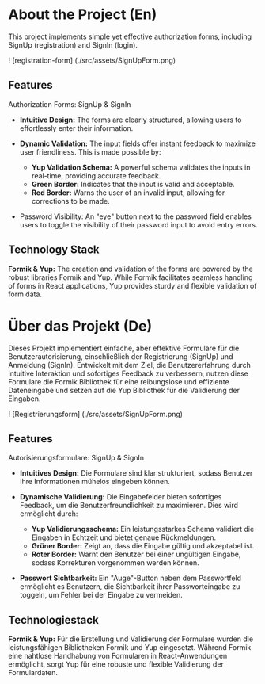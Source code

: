 # About the Project (En) 

This project implements simple yet effective authorization forms, including SignUp (registration) and SignIn (login).

! [registration-form] (./src/assets/SignUpForm.png)

## Features

Authorization Forms: SignUp & SignIn

* __Intuitive Design:__ The forms are clearly structured, allowing users to effortlessly enter their information.

* __Dynamic Validation:__ The input fields offer instant feedback to maximize user friendliness. This is made possible by:

    - __Yup Validation Schema:__ A powerful schema validates the inputs in real-time, providing accurate feedback.
    - __Green Border:__ Indicates that the input is valid and acceptable.
    - __Red Border:__ Warns the user of an invalid input, allowing for corrections to be made.

* Password Visibility: An "eye" button next to the password field enables users to toggle the visibility of their password input to avoid entry errors.

## Technology Stack

__Formik & Yup:__ The creation and validation of the forms are powered by the robust libraries Formik and Yup. While Formik facilitates seamless handling of forms in React applications, Yup provides sturdy and flexible validation of form data.



# Über das Projekt (De)

Dieses Projekt implementiert einfache, aber effektive Formulare für die Benutzerautorisierung, einschließlich der Registrierung (SignUp) und Anmeldung (SignIn). Entwickelt mit dem Ziel, die Benutzererfahrung durch intuitive Interaktion und sofortiges Feedback zu verbessern, nutzen diese Formulare die Formik Bibliothek für eine reibungslose und effiziente Dateneingabe und setzen auf die Yup Bibliothek für die Validierung der Eingaben.

! [Registrierungsform] (./src/assets/SignUpForm.png)

## Features

Autorisierungsformulare: SignUp & SignIn

* __Intuitives Design:__ Die Formulare sind klar strukturiert, sodass Benutzer ihre Informationen mühelos eingeben können.

* __Dynamische Validierung:__ Die Eingabefelder bieten sofortiges Feedback, um die Benutzerfreundlichkeit zu maximieren. Dies wird ermöglicht durch:

    - __Yup Validierungsschema:__ Ein leistungsstarkes Schema validiert die Eingaben in Echtzeit und bietet genaue Rückmeldungen.
    - __Grüner Border:__ Zeigt an, dass die Eingabe gültig und akzeptabel ist.
    - __Roter Border:__ Warnt den Benutzer bei einer ungültigen Eingabe, sodass Korrekturen vorgenommen werden können.
    
* __Passwort Sichtbarkeit:__ Ein "Auge"-Button neben dem Passwortfeld ermöglicht es Benutzern, die Sichtbarkeit ihrer Passworteingabe zu toggeln, um Fehler bei der Eingabe zu vermeiden.

## Technologiestack

__Formik & Yup:__ Für die Erstellung und Validierung der Formulare wurden die leistungsfähigen Bibliotheken Formik und Yup eingesetzt. Während Formik eine nahtlose Handhabung von Formularen in React-Anwendungen ermöglicht, sorgt Yup für eine robuste und flexible Validierung der Formulardaten.